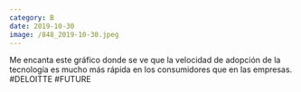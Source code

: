 ```yaml
--- 
category: B 
date: 2019-10-30 
image: /848_2019-10-30.jpeg 
--- 
```


Me encanta este gráfico donde se ve que la velocidad de adopción de la tecnología es mucho más rápida en los consumidores que en las empresas. #DELOITTE #FUTURE
